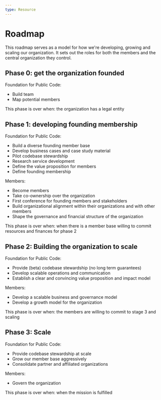 ```yaml
---
type: Resource
---
```


# Roadmap

This roadmap serves as a model for how we're developing, growing and scaling our organization. It sets out the roles for both the members and the central organization they control.

## Phase 0: get the organization founded

Foundation for Public Code:

* Build team
* Map potential members

This phase is over when: the organization has a legal entity

## Phase 1: developing founding membership

Foundation for Public Code:

* Build a diverse founding member base
* Develop business cases and case study material
* Pilot codebase stewardship
* Research service development
* Define the value proposition for members
* Define founding membership

Members:

* Become members
* Take co-ownership over the organization
* First conference for founding members and stakeholders
* Build organizational alignment within their organizations and with other members
* Shape the governance and financial structure of the organization

This phase is over when: when there is a member base willing to commit resources and finances for phase 2

## Phase 2: Building the organization to scale

Foundation for Public Code:

* Provide (beta) codebase stewardship (no long term guarantees)
* Develop scalable operations and communication
* Establish a clear and convincing value proposition and impact model

Members:

* Develop a scalable business and governance model
* Develop a growth model for the organization

This phase is over when: the members are willing to commit to stage 3 and scaling

## Phase 3: Scale

Foundation for Public Code:

* Provide codebase stewardship at scale
* Grow our member base aggressively
* Consolidate partner and affiliated organizations

Members:

* Govern the organization

This phase is over when: when the mission is fulfilled
